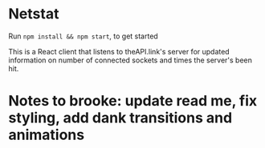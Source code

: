 # Netstat

Run `npm install && npm start`, to get started

This is a React client that listens to theAPI.link's server for updated information on number of connected sockets and times the server's been hit.

# Notes to brooke: update read me, fix styling, add dank transitions and animations

